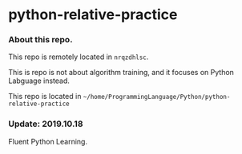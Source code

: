 # python-relative-practice


### About this repo.

This repo is remotely located in `nrqzdhlsc`.

This is repo is not about algorithm training, and it focuses on Python Labguage instead.

This repo is located in `~/home/ProgrammingLanguage/Python/python-relative-practice`

### Update: 2019.10.18

Fluent Python Learning.


